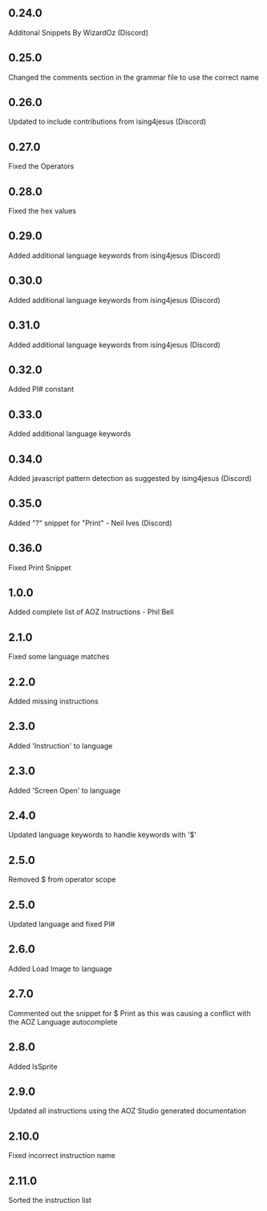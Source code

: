 ## 0.24.0
Additonal Snippets By WizardOz (Discord)
## 0.25.0
Changed the comments section in the grammar file to use the correct name
## 0.26.0
Updated to include contributions from ising4jesus (Discord)
## 0.27.0
Fixed the Operators
## 0.28.0
Fixed the hex values
## 0.29.0
Added additional language keywords from ising4jesus (Discord)
## 0.30.0
Added additional language keywords from ising4jesus (Discord)
## 0.31.0
Added additional language keywords from ising4jesus (Discord)
## 0.32.0
Added PI# constant
## 0.33.0
Added additional language keywords
## 0.34.0
Added javascript pattern detection as suggested by ising4jesus (Discord)
## 0.35.0
Added "?" snippet for "Print" - Neil Ives (Discord)
## 0.36.0
Fixed Print Snippet
## 1.0.0
Added complete list of AOZ Instructions - Phil Bell
## 2.1.0
Fixed some language matches
## 2.2.0
Added missing instructions
## 2.3.0
Added 'Instruction' to language
## 2.3.0
Added 'Screen Open' to language
## 2.4.0
Updated language keywords to handle keywords with '$'
## 2.5.0
Removed $ from operator scope
## 2.5.0
Updated language and fixed PI#
## 2.6.0
Added Load Image to language
## 2.7.0
Commented out the snippet for $ Print as this was causing a conflict with the AOZ Language autocomplete
## 2.8.0
Added IsSprite
## 2.9.0
Updated all instructions using the AOZ Studio generated documentation
## 2.10.0
Fixed incorrect instruction name
## 2.11.0
Sorted the instruction list
